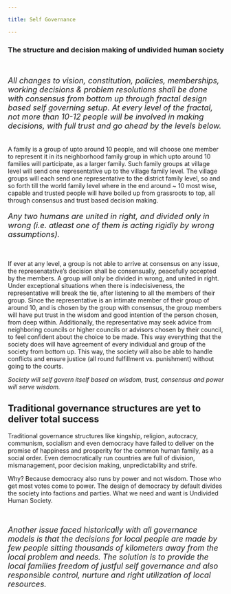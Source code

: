 ```yaml
---

title: Self Governance

---
```

### The structure and decision making of undivided human society
<br/>
<span style="font-size:18px;"> 
 
 *All changes to vision, constitution, policies, memberships, working decisions & problem resolutions shall be done with consensus from bottom up through fractal design based self governing setup. At every level of the fractal, not more than 10-12 people will be involved in making decisions, with full trust and go ahead by the levels below.*

</span>
<br/>
A family is a group of upto around 10 people, and will choose one member to represent it in its neighborhood family group in which upto around 10 families will participate, as a larger family. Such family groups at village level will send one representative up to the village family level. The village groups will each send one representative to the district family level, so and so forth till the world family level where in the end around ~ 10 most wise, capable and trusted people will have boiled up from grassroots to top, all through consensus and trust based decision making.

<br/>

<span style="font-size:18px;"> 

*Any two humans are united in right, and divided only in wrong (i.e. atleast one of them is acting rigidly by wrong assumptions).*

</span>
<br/>

If ever at any level, a group is not able to arrive at consensus on any issue, the represenatative’s decision shall be consensually, peacefully accepted by the members. A group will only be divided in wrong, and united in right. Under exceptional situations when there is indecisiveness, the representative will break the tie, after listening to all the members of their group. Since the representative is an intimate member of their group of around 10, and is chosen by the group with consensus, the group members will have put trust in the wisdom and good intention of the person chosen, from deep within. Additionally, the representative may seek advice from neighboring councils or higher councils or advisors chosen by their council, to feel confident about the choice to be made. This way everything that the society does will have agreement of every individual and group of the society from bottom up. This way, the society will also be able to handle conflicts and ensure justice (all round fulfillment vs. punishment) without going to the courts.

*Society will self govern itself based on wisdom, trust, consensus and power will serve wisdom.*

## Traditional governance structures are yet to deliver total success

Traditional governance structures like kingship, religion, autocracy, communism, socialism and even democracy have failed to deliver on the promise of happiness and prosperity for the common human family, as a social order. Even democratically run countries are full of division, mismanagement, poor decision making, unpredictability and strife.

Why? Because democracy also runs by power and not wisdom. Those who get most votes come to power. The design of democracy by default divides the society into factions and parties. What we need and want is Undivided Human Society.

<br/>


<span style="font-size:18px;margin-top:50px"> 

*Another issue faced historically with all governance models is that the decisions for local people are made by few people sitting thousands of kilometers away from the local problem and needs. The solution is to provide the local families freedom of justful self governance and also responsible control, nurture and right utilization of local resources.*

</span>